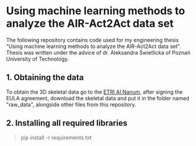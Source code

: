 # Using machine learning methods to analyze the AIR-Act2Act data set
The following repository contains code used for my engineering thesis "Using machine learning methods to analyze the AIR-Act2Act data set". Thesis was written under the advice of dr. Aleksandra Świetlicka of Poznań University of Technology.

## 1. Obtaining the data
To obtain the 3D skeletal data go to the [ETRI AI Nanum](https://nanum.etri.re.kr/share/kowoori7/AIR-Act2Act-Else?lang=En_us), after signing the EULA agreement, download the skeletal data and put it in the folder named "raw_data", alongside other files from this repository.

## 2. Installing all required libraries
> pip install -r requirements.txt
